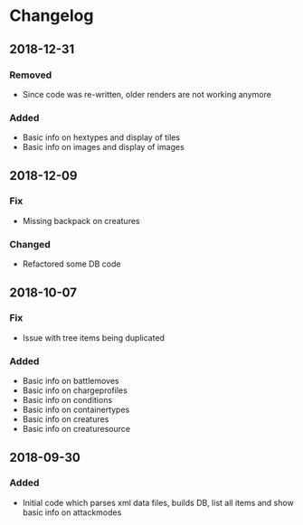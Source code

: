 # Changelog

## 2018-12-31
### Removed
- Since code was re-written, older renders are not working anymore

### Added
- Basic info on hextypes and display of tiles
- Basic info on images and display of images

## 2018-12-09
### Fix
- Missing backpack on creatures
### Changed
- Refactored some DB code

## 2018-10-07
### Fix
- Issue with tree items being duplicated
### Added
- Basic info on battlemoves
- Basic info on chargeprofiles
- Basic info on conditions
- Basic info on containertypes
- Basic info on creatures
- Basic info on creaturesource

## 2018-09-30
### Added
- Initial code which parses xml data files, builds DB, list all items and show basic info on attackmodes
